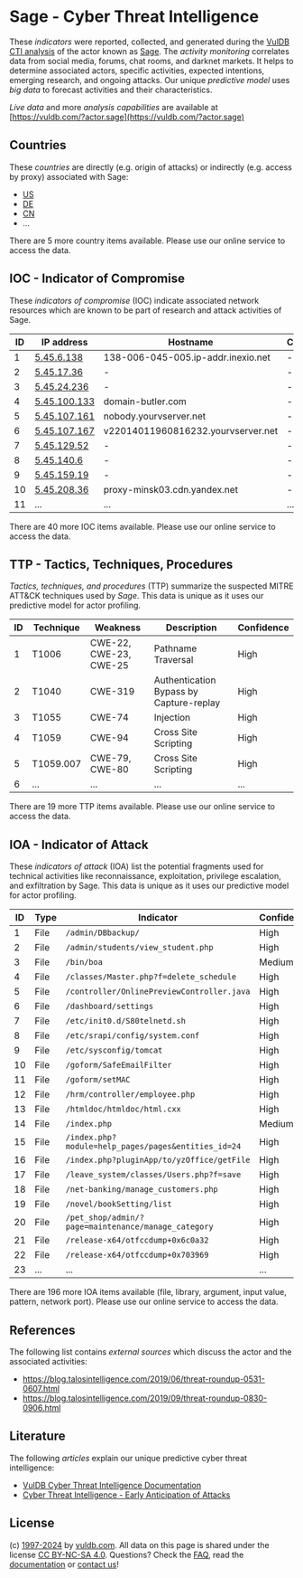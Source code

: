 # Sage - Cyber Threat Intelligence

These _indicators_ were reported, collected, and generated during the [VulDB CTI analysis](https://vuldb.com/?kb.cti) of the actor known as [Sage](https://vuldb.com/?actor.sage). The _activity monitoring_ correlates data from social media, forums, chat rooms, and darknet markets. It helps to determine associated actors, specific activities, expected intentions, emerging research, and ongoing attacks. Our unique _predictive model_ uses _big data_ to forecast activities and their characteristics.

_Live data_ and more _analysis capabilities_ are available at [https://vuldb.com/?actor.sage](https://vuldb.com/?actor.sage)

## Countries

These _countries_ are directly (e.g. origin of attacks) or indirectly (e.g. access by proxy) associated with Sage:

* [US](https://vuldb.com/?country.us)
* [DE](https://vuldb.com/?country.de)
* [CN](https://vuldb.com/?country.cn)
* ...

There are 5 more country items available. Please use our online service to access the data.

## IOC - Indicator of Compromise

These _indicators of compromise_ (IOC) indicate associated network resources which are known to be part of research and attack activities of Sage.

ID | IP address | Hostname | Campaign | Confidence
-- | ---------- | -------- | -------- | ----------
1 | [5.45.6.138](https://vuldb.com/?ip.5.45.6.138) | 138-006-045-005.ip-addr.inexio.net | - | High
2 | [5.45.17.36](https://vuldb.com/?ip.5.45.17.36) | - | - | High
3 | [5.45.24.236](https://vuldb.com/?ip.5.45.24.236) | - | - | High
4 | [5.45.100.133](https://vuldb.com/?ip.5.45.100.133) | domain-butler.com | - | High
5 | [5.45.107.161](https://vuldb.com/?ip.5.45.107.161) | nobody.yourvserver.net | - | High
6 | [5.45.107.167](https://vuldb.com/?ip.5.45.107.167) | v22014011960816232.yourvserver.net | - | High
7 | [5.45.129.52](https://vuldb.com/?ip.5.45.129.52) | - | - | High
8 | [5.45.140.6](https://vuldb.com/?ip.5.45.140.6) | - | - | High
9 | [5.45.159.19](https://vuldb.com/?ip.5.45.159.19) | - | - | High
10 | [5.45.208.36](https://vuldb.com/?ip.5.45.208.36) | proxy-minsk03.cdn.yandex.net | - | High
11 | ... | ... | ... | ...

There are 40 more IOC items available. Please use our online service to access the data.

## TTP - Tactics, Techniques, Procedures

_Tactics, techniques, and procedures_ (TTP) summarize the suspected MITRE ATT&CK techniques used by _Sage_. This data is unique as it uses our predictive model for actor profiling.

ID | Technique | Weakness | Description | Confidence
-- | --------- | -------- | ----------- | ----------
1 | T1006 | CWE-22, CWE-23, CWE-25 | Pathname Traversal | High
2 | T1040 | CWE-319 | Authentication Bypass by Capture-replay | High
3 | T1055 | CWE-74 | Injection | High
4 | T1059 | CWE-94 | Cross Site Scripting | High
5 | T1059.007 | CWE-79, CWE-80 | Cross Site Scripting | High
6 | ... | ... | ... | ...

There are 19 more TTP items available. Please use our online service to access the data.

## IOA - Indicator of Attack

These _indicators of attack_ (IOA) list the potential fragments used for technical activities like reconnaissance, exploitation, privilege escalation, and exfiltration by Sage. This data is unique as it uses our predictive model for actor profiling.

ID | Type | Indicator | Confidence
-- | ---- | --------- | ----------
1 | File | `/admin/DBbackup/` | High
2 | File | `/admin/students/view_student.php` | High
3 | File | `/bin/boa` | Medium
4 | File | `/classes/Master.php?f=delete_schedule` | High
5 | File | `/controller/OnlinePreviewController.java` | High
6 | File | `/dashboard/settings` | High
7 | File | `/etc/init0.d/S80telnetd.sh` | High
8 | File | `/etc/srapi/config/system.conf` | High
9 | File | `/etc/sysconfig/tomcat` | High
10 | File | `/goform/SafeEmailFilter` | High
11 | File | `/goform/setMAC` | High
12 | File | `/hrm/controller/employee.php` | High
13 | File | `/htmldoc/htmldoc/html.cxx` | High
14 | File | `/index.php` | Medium
15 | File | `/index.php?module=help_pages/pages&entities_id=24` | High
16 | File | `/index.php?pluginApp/to/yzOffice/getFile` | High
17 | File | `/leave_system/classes/Users.php?f=save` | High
18 | File | `/net-banking/manage_customers.php` | High
19 | File | `/novel/bookSetting/list` | High
20 | File | `/pet_shop/admin/?page=maintenance/manage_category` | High
21 | File | `/release-x64/otfccdump+0x6c0a32` | High
22 | File | `/release-x64/otfccdump+0x703969` | High
23 | ... | ... | ...

There are 196 more IOA items available (file, library, argument, input value, pattern, network port). Please use our online service to access the data.

## References

The following list contains _external sources_ which discuss the actor and the associated activities:

* https://blog.talosintelligence.com/2019/06/threat-roundup-0531-0607.html
* https://blog.talosintelligence.com/2019/09/threat-roundup-0830-0906.html

## Literature

The following _articles_ explain our unique predictive cyber threat intelligence:

* [VulDB Cyber Threat Intelligence Documentation](https://vuldb.com/?kb.cti)
* [Cyber Threat Intelligence - Early Anticipation of Attacks](https://www.scip.ch/en/?labs.20201022)

## License

(c) [1997-2024](https://vuldb.com/?kb.changelog) by [vuldb.com](https://vuldb.com/?kb.about). All data on this page is shared under the license [CC BY-NC-SA 4.0](https://creativecommons.org/licenses/by-nc-sa/4.0/). Questions? Check the [FAQ](https://vuldb.com/?kb.faq), read the [documentation](https://vuldb.com/?kb) or [contact us](https://vuldb.com/?contact)!
